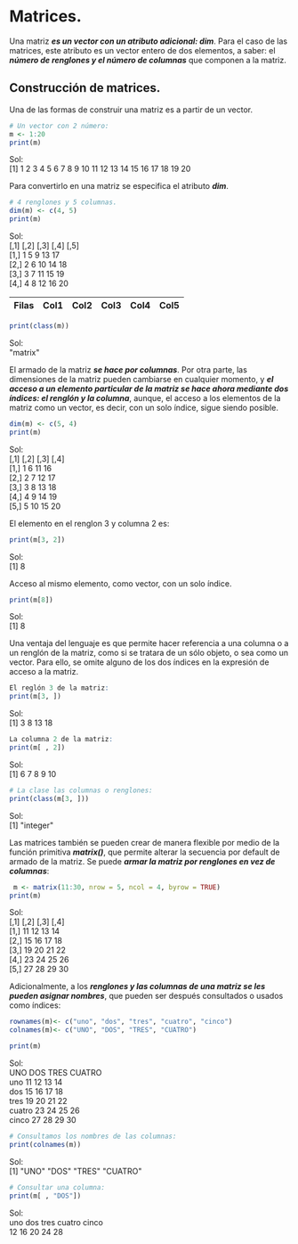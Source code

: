 # Matrices.
Una matriz ***es un vector con un atributo adicional: dim***. Para el caso de las matrices, este atributo es un vector entero de dos elementos, a saber: el ***número de renglones y el número de columnas*** que componen a la matriz.

## Construcción de matrices.
Una de las formas de construir una matriz es a partir de un vector.

```R
# Un vector con 2 número:
m <- 1:20
print(m)
```
Sol:  
[1]  1  2  3  4  5  6  7  8  9 10 11 12 13 14 15 16 17 18 19 20  

Para convertirlo en una matriz se especifica el atributo ***dim***.

```R
# 4 renglones y 5 columnas.
dim(m) <- c(4, 5)
print(m)
```
Sol:  
    [,1] [,2] [,3] [,4] [,5]  
[1,]   1    5    9   13   17  
[2,]   2    6   10   14   18  
[3,]   3    7   11   15   19  
[4,]   4    8   12   16   20  

| Filas | Col1 | Col2 | Col3 | Col4 | Col5 |
| :---: | :--: | :--: | :--: | :--: | :--: |



```R
print(class(m))
```
Sol:  
"matrix"  

El armado de la matriz ***se hace por columnas***. Por otra parte, las dimensiones de la matriz pueden cambiarse en cualquier momento, y ***el acceso a un elemento particular de la matriz se hace ahora mediante dos índices: el renglón y la columna***, aunque, el acceso a los elementos de la matriz como un vector, es decir, con un solo índice, sigue siendo posible.

```R
dim(m) <- c(5, 4)
print(m)
```
Sol:  
     [,1] [,2] [,3] [,4]  
[1,]    1    6   11   16  
[2,]    2    7   12   17  
[3,]    3    8   13   18  
[4,]    4    9   14   19  
[5,]    5   10   15   20  

El elemento en el renglon 3 y columna 2 es:

```R
print(m[3, 2])
```
Sol:  
[1] 8  

Acceso al mismo elemento, como vector, con un solo índice.

```R
print(m[8])
```
Sol:  
[1] 8  

Una ventaja del lenguaje es que permite hacer referencia a una columna o a un renglón de la matriz, como si se tratara de un sólo objeto, o sea como un vector. Para ello, se omite alguno de los dos índices en la expresión de acceso a la matriz.  

```R
El reglón 3 de la matriz:
print(m[3, ])
```
Sol:  
[1]  3  8 13 18  

```R
La columna 2 de la matriz:
print(m[ , 2])
```
Sol:  
[1]  6  7  8  9 10  

```R
# La clase las columnas o renglones:
print(class(m[3, ]))
```
Sol:  
[1] "integer"  

Las matrices también se pueden crear de manera flexible por medio de la función primitiva ***matrix()***, que permite alterar la secuencia por default de armado de la matriz. Se puede ***armar la matriz por renglones en vez de columnas***:  

```R
 m <- matrix(11:30, nrow = 5, ncol = 4, byrow = TRUE)
print(m)
```
Sol:  
     [,1] [,2] [,3] [,4]  
[1,]   11   12   13   14  
[2,]   15   16   17   18  
[3,]   19   20   21   22  
[4,]   23   24   25   26  
[5,]   27   28   29   30  

Adicionalmente, a los ***renglones y las columnas de una matriz se les pueden asignar nombres***, que pueden ser después consultados o usados como índices:

```R
rownames(m)<- c("uno", "dos", "tres", "cuatro", "cinco")
colnames(m)<- c("UNO", "DOS", "TRES", "CUATRO")

print(m)
```
Sol:  
       UNO DOS TRES CUATRO  
uno     11  12   13     14  
dos     15  16   17     18  
tres    19  20   21     22  
cuatro  23  24   25     26  
cinco   27  28   29     30  

```R
# Consultamos los nombres de las columnas:
print(colnames(m))
```
Sol:  
[1] "UNO"    "DOS"    "TRES"   "CUATRO"  

```R
# Consultar una columna:
print(m[ , "DOS"])
```
Sol:  
uno    dos   tres cuatro  cinco   
12      16      20      24      28  


